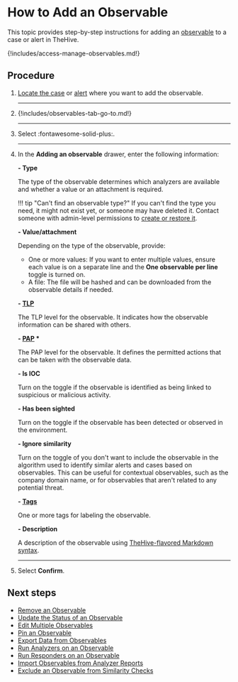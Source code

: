 # How to Add an Observable

This topic provides step-by-step instructions for adding an [observable](../../user-guides/analyst-corner/cases/observables/about-observables.md) to a case or alert in TheHive.

{!includes/access-manage-observables.md!}

<h2>Procedure</h2>

1. [Locate the case](../search-for-cases/find-a-case.md) or [alert](../../alerts/search-for-alerts/find-an-alert.md) where you want to add the observable.

    ---

2. {!includes/observables-tab-go-to.md!}

    ---

3. Select :fontawesome-solid-plus:.

    ---

4. In the **Adding an observable** drawer, enter the following information:

    **- Type**

    The type of the observable determines which analyzers are available and whether a value or an attachment is required.

    !!! tip "Can't find an observable type?"
        If you can't find the type you need, it might not exist yet, or someone may have deleted it. Contact someone with admin-level permissions to [create or restore it](../../../../administration/observable-types/create-an-observable-type.md).

    **- Value/attachment**

    Depending on the type of the observable, provide:

    * One or more values: If you want to enter multiple values, ensure each value is on a separate line and the **One observable per line** toggle is turned on.
    * A file: The file will be hashed and can be downloaded from the observable details if needed.

    **- [TLP](https://www.misp-project.org/taxonomies.html#_tlp)**

    The TLP level for the observable. It indicates how the observable information can be shared with others.

    **- [PAP](https://www.misp-project.org/taxonomies.html#_pap) \***

    The PAP level for the observable. It defines the permitted actions that can be taken with the observable data.

    **- Is IOC**

    Turn on the toggle if the observable is identified as being linked to suspicious or malicious activity.

    **- Has been sighted**

    Turn on the toggle if the observable has been detected or observed in the environment.

    **- Ignore similarity**

    Turn on the toggle of you don't want to include the observable in the algorithm used to identify similar alerts and cases based on observables. This can be useful for contextual observables, such as the company domain name, or for observables that aren't related to any potential threat.

    **- [Tags](../tags/add-remove-tags.md)**  
    
    One or more tags for labeling the observable.

    **- Description**

    A description of the observable using [TheHive-flavored Markdown syntax](../../../thehive-flavored-markdown.md).

    ---

5. Select **Confirm**.

<h2>Next steps</h2>

* [Remove an Observable](remove-an-observable.md)
* [Update the Status of an Observable](update-status-of-an-observable.md)
* [Edit Multiple Observables](edit-multiple-observables.md)
* [Pin an Observable](pin-an-observable.md)
* [Export Data from Observables](export-data-observables.md)
* [Run Analyzers on an Observable](run-analyzers-on-observables.md)
* [Run Responders on an Observable](run-responders-on-an-observable.md)
* [Import Observables from Analyzer Reports](import-observables-from-analyzer-reports.md)
* [Exclude an Observable from Similarity Checks](exclude-an-observable-from-similarity-checks.md)